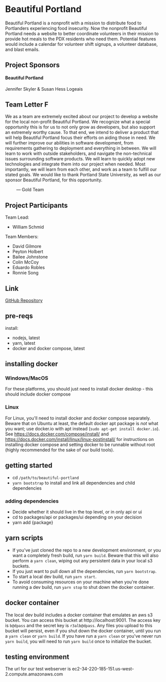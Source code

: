 # Beautiful Portland 
Beautiful Portland is a nonprofit with a mission to distribute food to Portlanders experiencing food insecurity. Now the nonprofit Beautiful Portland needs a website to better coordinate volunteers in their mission to provide hot meals to the PDX residents who need them. Potential features would include a calendar for volunteer shift signups, a volunteer database, and blast emails.
<!--project description get from gold team selection presentation-->

## Project Sponsors

#### Beautiful Portland
Jennifer Skyler & Susan Hess Logeais
<!--title description get from sponsor presentation-->

## Team Letter F
We as a team are extremely excited about our project to develop a website for the local non-profit Beautiful Portland. We recognize what a special opportunity this is for us to not only grow as developers, but also support an extremely worthy cause. To that end, we intend to deliver a product that will help Beautiful Portland focus their efforts on aiding those in need. We will further improve our abilities in software development, from requirements gathering to deployment and everything in between. We will learn to work with outside stakeholders, and navigate the non-technical issues surrounding software products. We will learn to quickly adopt new technologies and integrate them into our project when needed. Most importantly, we will learn from each other, and work as a team to fulfill our stated goals.
We would like to thank Portland State University, as well as our sponsor Beautiful Portland, for this opportunity.

&emsp; &emsp; &mdash; Gold Team

## Project Participants
Team Lead:
* William Schmid

Team Members:
* David Gilmore
* Peyton Holbert
* Bailee Johnstone
* Colin McCoy
* Eduardo Robles
* Ronnie Song

## Link
[GitHub Repository](https://github.com/gold-team-pdx/beautiful-portland)

## pre-reqs

install:

- nodejs, latest
- yarn, latest
- docker and docker compose, latest

## installing docker

### Windows/MacOS

For these platforms, you should just need to install docker desktop - this should include docker compose

### Linux

For Linux, you'll need to install docker and docker compose separately. Beware that on Ubuntu at least, the
default docker apt package is *not* what you want; use docker.io with apt instead (`sudo apt-get install docker.io`).
See https://docs.docker.com/compose/install/ and https://docs.docker.com/install/linux/linux-postinstall/ for
instructions on installing docker compose and setting docker to be runnable without root (highly recommended
for the sake of our build tools).

## getting started

- cd `/path/to/beautiful-portland`
- `yarn bootstrap` to install and link all dependencies and child dependencies

### adding dependencies

- Decide whether it should live in the top level, or in only api or ui
- cd to packages/api or packages/ui depending on your decision
- yarn add {package}

## yarn scripts

- If you've just cloned the repo to a new development environment, or you want 
  a completely fresh build, run `yarn build`. Beware that this will also perform
  a `yarn clean`, wiping out any persistent data in your local s3 buckets.
- If you just want to pull down all the dependencies, run `yarn bootstrap`. 
- To start a local dev build, run `yarn start`.
- To avoid consuming resources on your machine when you're done running a dev build,
  run `yarn stop` to shut down the docker container.

## docker container

The local dev build includes a docker container that emulates an aws s3 bucket. 
You can access this bucket at http://localhost:9001. The access key is `b@dpass`
and the secret key is `r3alb@dpass`. Any files you upload to this bucket will
persist, even if you shut down the docker container, until you run a `yarn clean`
or `yarn build`. If you have run a `yarn clean` or you've never run `yarn build`, 
you will need to run `yarn build` once to initialize the bucket.

## testing environment

The url for our test webserver is ec2-34-220-185-151.us-west-2.compute.amazonaws.com

